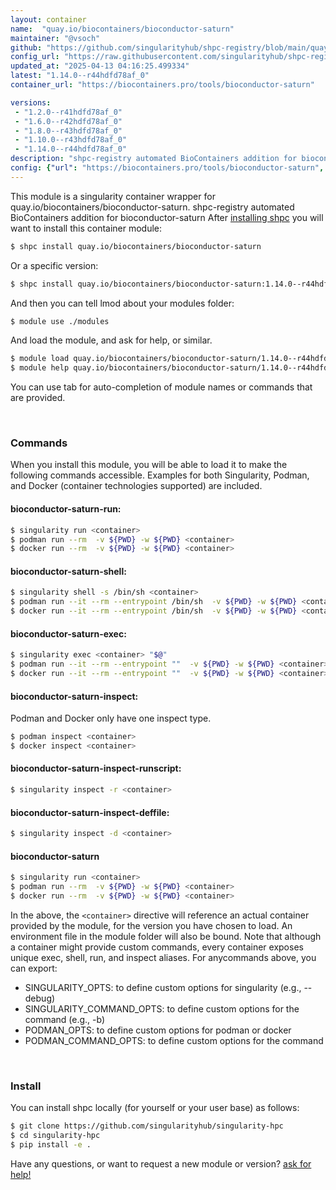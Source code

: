 ```yaml
---
layout: container
name:  "quay.io/biocontainers/bioconductor-saturn"
maintainer: "@vsoch"
github: "https://github.com/singularityhub/shpc-registry/blob/main/quay.io/biocontainers/bioconductor-saturn/container.yaml"
config_url: "https://raw.githubusercontent.com/singularityhub/shpc-registry/main/quay.io/biocontainers/bioconductor-saturn/container.yaml"
updated_at: "2025-04-13 04:16:25.499334"
latest: "1.14.0--r44hdfd78af_0"
container_url: "https://biocontainers.pro/tools/bioconductor-saturn"

versions:
 - "1.2.0--r41hdfd78af_0"
 - "1.6.0--r42hdfd78af_0"
 - "1.8.0--r43hdfd78af_0"
 - "1.10.0--r43hdfd78af_0"
 - "1.14.0--r44hdfd78af_0"
description: "shpc-registry automated BioContainers addition for bioconductor-saturn"
config: {"url": "https://biocontainers.pro/tools/bioconductor-saturn", "maintainer": "@vsoch", "description": "shpc-registry automated BioContainers addition for bioconductor-saturn", "latest": {"1.14.0--r44hdfd78af_0": "sha256:4bac9570bf441eb45c6c37db3ec80cf36246b0e6e6d294ff1dcd28584086bdec"}, "tags": {"1.2.0--r41hdfd78af_0": "sha256:ff4efb4a8ae186a15af6df52a28d203859f6ba829cc796214b359a250ebc06bb", "1.6.0--r42hdfd78af_0": "sha256:280c51bba7dfb57a67490d448ef51080269b7ed88eddb849d19b1129c5b9dd2a", "1.8.0--r43hdfd78af_0": "sha256:ce3e3389c23894ddb7b64425121866e10e389b313ae22d334d6bad636c081041", "1.10.0--r43hdfd78af_0": "sha256:75c1fe96b97e3720f7ee6df80014c89bc24fd1c087c959828ddf68f1390a8b5a", "1.14.0--r44hdfd78af_0": "sha256:4bac9570bf441eb45c6c37db3ec80cf36246b0e6e6d294ff1dcd28584086bdec"}, "docker": "quay.io/biocontainers/bioconductor-saturn"}
---
```


This module is a singularity container wrapper for quay.io/biocontainers/bioconductor-saturn.
shpc-registry automated BioContainers addition for bioconductor-saturn
After [installing shpc](#install) you will want to install this container module:


```bash
$ shpc install quay.io/biocontainers/bioconductor-saturn
```

Or a specific version:

```bash
$ shpc install quay.io/biocontainers/bioconductor-saturn:1.14.0--r44hdfd78af_0
```

And then you can tell lmod about your modules folder:

```bash
$ module use ./modules
```

And load the module, and ask for help, or similar.

```bash
$ module load quay.io/biocontainers/bioconductor-saturn/1.14.0--r44hdfd78af_0
$ module help quay.io/biocontainers/bioconductor-saturn/1.14.0--r44hdfd78af_0
```

You can use tab for auto-completion of module names or commands that are provided.

<br>

### Commands

When you install this module, you will be able to load it to make the following commands accessible.
Examples for both Singularity, Podman, and Docker (container technologies supported) are included.

#### bioconductor-saturn-run:

```bash
$ singularity run <container>
$ podman run --rm  -v ${PWD} -w ${PWD} <container>
$ docker run --rm  -v ${PWD} -w ${PWD} <container>
```

#### bioconductor-saturn-shell:

```bash
$ singularity shell -s /bin/sh <container>
$ podman run --it --rm --entrypoint /bin/sh  -v ${PWD} -w ${PWD} <container>
$ docker run --it --rm --entrypoint /bin/sh  -v ${PWD} -w ${PWD} <container>
```

#### bioconductor-saturn-exec:

```bash
$ singularity exec <container> "$@"
$ podman run --it --rm --entrypoint ""  -v ${PWD} -w ${PWD} <container> "$@"
$ docker run --it --rm --entrypoint ""  -v ${PWD} -w ${PWD} <container> "$@"
```

#### bioconductor-saturn-inspect:

Podman and Docker only have one inspect type.

```bash
$ podman inspect <container>
$ docker inspect <container>
```

#### bioconductor-saturn-inspect-runscript:

```bash
$ singularity inspect -r <container>
```

#### bioconductor-saturn-inspect-deffile:

```bash
$ singularity inspect -d <container>
```



#### bioconductor-saturn

```bash
$ singularity run <container>
$ podman run --rm  -v ${PWD} -w ${PWD} <container>
$ docker run --rm  -v ${PWD} -w ${PWD} <container>
```


In the above, the `<container>` directive will reference an actual container provided
by the module, for the version you have chosen to load. An environment file in the
module folder will also be bound. Note that although a container
might provide custom commands, every container exposes unique exec, shell, run, and
inspect aliases. For anycommands above, you can export:

 - SINGULARITY_OPTS: to define custom options for singularity (e.g., --debug)
 - SINGULARITY_COMMAND_OPTS: to define custom options for the command (e.g., -b)
 - PODMAN_OPTS: to define custom options for podman or docker
 - PODMAN_COMMAND_OPTS: to define custom options for the command

<br>

### Install

You can install shpc locally (for yourself or your user base) as follows:

```bash
$ git clone https://github.com/singularityhub/singularity-hpc
$ cd singularity-hpc
$ pip install -e .
```

Have any questions, or want to request a new module or version? [ask for help!](https://github.com/singularityhub/singularity-hpc/issues)